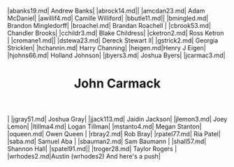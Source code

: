 |abanks19.md| Andrew Banks|
|abrock14.md||
|amcdan23.md| Adam McDaniel|
|awillif4.md| Camille Williford|
|bbutle11.md||
|bmingled.md| Brandon Mingledorff|
|broachel.md| Brandan Roachell |
|cbrook53.md| Chandler Brooks|
|cchildr3.md| Blake Childress|
|cketron2.md| Ross Ketron |
|cromane1.md||
|dstewa23.md| Dereck Stewart II|
|gstrick2.md| Georgia Stricklen|
|hchannin.md| Harry Channing|
|heigen.md|Henry J Eigen|
|hjohns66.md| Holland Johnson|
|jbyers3.md| Joshua Byers|
|jcarmac3.md| <header> <h1>John Carmack</h1> </header> |
|jgray51.md| Joshua Gray|
|jjack113.md| Jaidin Jackson|
|jlemon3.md| Joey Lemon|
|ltillma4.md| Logan Tillman|
|mstanto4.md| Megan Stanton|
|oqueen.md| Owen Queen |
|rbray2.md| Rob Bray|
|rpatel77.md| Ria Patel|
|saba.md| Samuel Aba |
|sbauman2.md| Sam Baumann |
|shall57.md| Shannon Hall|
|spatel91.md||
|troger28.md| Taylor Rogers |
|wrhodes2.md|Austin (wrhodes2) And here's a push|
